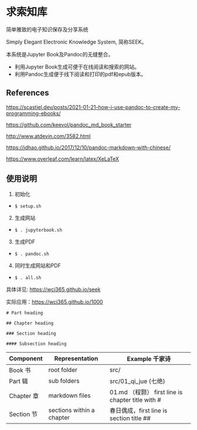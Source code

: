 # 求索知库

简单雅致的电子知识保存及分享系统

Simply Elegant Electronic Knowledge System, 简称SEEK。

本系统是Jupyter Book及Pandoc的无缝整合。

- 利用Jupyter Book生成可便于在线阅读和搜索的网站。
- 利用Pandoc生成便于线下阅读和打印的pdf和epub版本。

## References

https://scastiel.dev/posts/2021-01-21-how-i-use-pandoc-to-create-my-programming-ebooks/

https://github.com/keevol/pandoc_md_book_starter

http://www.atdevin.com/3582.html

https://jdhao.github.io/2017/12/10/pandoc-markdown-with-chinese/

https://www.overleaf.com/learn/latex/XeLaTeX

## 使用说明

1. 初始化 
  - `$ setup.sh`
2. 生成网站 
  - `$ . jupyterbook.sh`
3. 生成PDF 
  - `$ . pandoc.sh`
4. 同时生成网站和PDF 
  - `$ . all.sh`

具体详见:  https://wcj365.github.io/seek

实际应用：https://wcj365.github.io/1000

~~~
# Part heading

## Chapter heading

### Section heading

#### Subsection heading
~~~


Component  | Representation                | Example 千家诗
-----------| ------------------------------|-----------------------------------
Book 书    | root folder                   | src/                                               |
Part 辑    | sub folders                   | src/01_qi_jue (七绝)                               |
Chapter 章 | markdown files                | 01.md （程颢） first line is chapter title with #  |
Section 节 | sections within a chapter     | 春日偶成，first line is section title ##            |